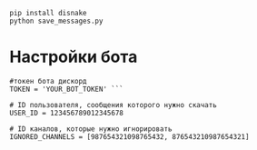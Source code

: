 ```
pip install disnake
python save_messages.py
```

# Настройки бота
```
#токен бота дискорд 
TOKEN = 'YOUR_BOT_TOKEN' ```
```
```
# ID пользователя, сообщения которого нужно скачать
USER_ID = 123456789012345678
```
```
# ID каналов, которые нужно игнорировать
IGNORED_CHANNELS = [987654321098765432, 876543210987654321]
```
